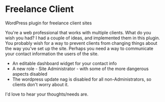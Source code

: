 Freelance Client
=================

WordPress plugin for freelance client sites

You're a web professional that works with multiple clients. What do you wish
you had? I had a couple of ideas, and implemented them in this plugin. You
probably wish for a way to prevent clients from changing things about the way
you've set up the site.  Perhaps you need a way to communicate your contact
information the users of the site.

* An editable dashboard widget for your contact info
* A new role - Site Administrator - with some of the more dangerous aspects
  disabled
* The wordpress update nag is disabled for all non-Administrators, so clients
  don't worry about it.

I'd love to hear your thoughts/needs are.

